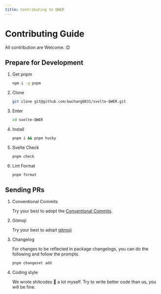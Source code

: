```yaml
---
title: Contributing to QWER
---
```


# Contributing Guide

All contribution are Welcome. 😊

## Prepare for Development

1. Get pnpm

   ```sh
   npm i -g pnpm
   ```

1. Clone

   ```sh
   git clone git@github.com:kwchang0831/svelte-QWER.git
   ```

1. Enter

   ```sh
   cd svelte-QWER
   ```

1. Install

   ```sh
   pnpm i && pnpm husky
   ```

1. Svelte Check

   ```sh
   pnpm check
   ```

1. Lint Format

   ```sh
   pnpm format
   ```

## Sending PRs

1. Conventional Commits

   Try your best to adopt the [Conventional Commits](https://www.conventionalcommits.org/en/v1.0.0/).

1. Gitmoji

   Try your best to adopt [gitmoji](https://gitmoji.dev/)

1. Changelog

   For changes to be reflected in package changelogs, you can do the following and follow the prompts.

   ```sh
   pnpm changeset add
   ```

1. Coding style

   We wrote shitcodes 💩 a lot myself. Try to write better code than us, you will be fine.
